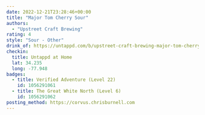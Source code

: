 ```yaml
---
date: 2022-12-21T23:28:46+00:00
title: "Major Tom Cherry Sour"
authors:
  - "Upstreet Craft Brewing"
rating: 4
style: "Sour - Other"
drink_of: https://untappd.com/b/upstreet-craft-brewing-major-tom-cherry-sour/5085336
checkin:
  title: Untappd at Home
  lat: 34.235
  long: -77.948
badges:
  - title: Verified Adventure (Level 22)
    id: 1056291061
  - title: The Great White North (Level 6)
    id: 1056291062
posting_method: https://corvus.chrisburnell.com
---
```

